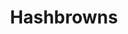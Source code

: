 ---
templateKey: blog-post
featuredpost: false
featuredimage: /assets/Hashbrowns.png
title: Hashbrowns
description: Cooking
testfield: 420
---